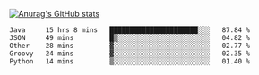 [![Anurag's GitHub stats](https://github-readme-stats.vercel.app/api?username=sebasphere&count_private=true&theme=tokyonight)](https://github.com/anuraghazra/github-readme-stats)

<!--START_SECTION:waka-->
```text
Java     15 hrs 8 mins   ██████████████████████░░░   87.84 % 
JSON     49 mins         █▒░░░░░░░░░░░░░░░░░░░░░░░   04.82 % 
Other    28 mins         ▓░░░░░░░░░░░░░░░░░░░░░░░░   02.77 % 
Groovy   24 mins         ▓░░░░░░░░░░░░░░░░░░░░░░░░   02.35 % 
Python   14 mins         ▒░░░░░░░░░░░░░░░░░░░░░░░░   01.40 % 
```
<!--END_SECTION:waka-->
